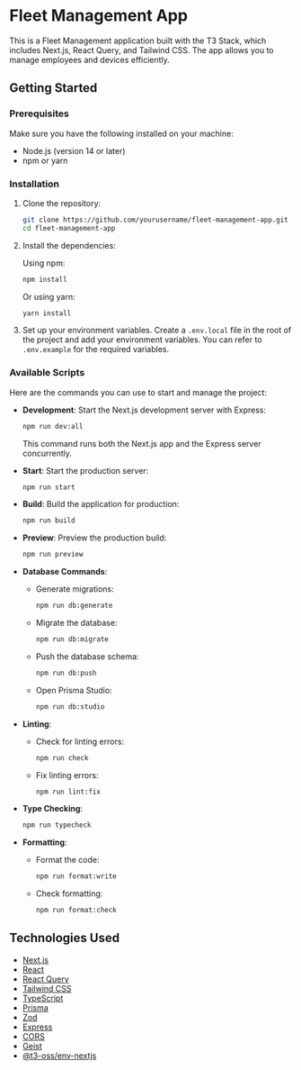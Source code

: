 # Fleet Management App

This is a Fleet Management application built with the T3 Stack, which includes Next.js, React Query, and Tailwind CSS. The app allows you to manage employees and devices efficiently.

## Getting Started

### Prerequisites

Make sure you have the following installed on your machine:

- Node.js (version 14 or later)
- npm or yarn

### Installation

1. Clone the repository:

   ```bash
   git clone https://github.com/yourusername/fleet-management-app.git
   cd fleet-management-app
   ```

2. Install the dependencies:

   Using npm:

   ```bash
   npm install
   ```

   Or using yarn:

   ```bash
   yarn install
   ```

3. Set up your environment variables. Create a `.env.local` file in the root of the project and add your environment variables. You can refer to `.env.example` for the required variables.

### Available Scripts

Here are the commands you can use to start and manage the project:

- **Development**: Start the Next.js development server with Express:
  ```bash
  npm run dev:all
  ```
  This command runs both the Next.js app and the Express server concurrently.

- **Start**: Start the production server:
  ```bash
  npm run start
  ```

- **Build**: Build the application for production:
  ```bash
  npm run build
  ```

- **Preview**: Preview the production build:
  ```bash
  npm run preview
  ```

- **Database Commands**:
  - Generate migrations:
    ```bash
    npm run db:generate
    ```
  - Migrate the database:
    ```bash
    npm run db:migrate
    ```
  - Push the database schema:
    ```bash
    npm run db:push
    ```
  - Open Prisma Studio:
    ```bash
    npm run db:studio
    ```

- **Linting**:
  - Check for linting errors:
    ```bash
    npm run check
    ```
  - Fix linting errors:
    ```bash
    npm run lint:fix
    ```

- **Type Checking**:
  ```bash
  npm run typecheck
  ```

- **Formatting**:
  - Format the code:
    ```bash
    npm run format:write
    ```
  - Check formatting:
    ```bash
    npm run format:check
    ```

## Technologies Used

- [Next.js](https://nextjs.org)
- [React](https://reactjs.org)
- [React Query](https://react-query.tanstack.com)
- [Tailwind CSS](https://tailwindcss.com)
- [TypeScript](https://www.typescriptlang.org)
- [Prisma](https://prisma.io)
- [Zod](https://zod.dev)
- [Express](https://expressjs.com)
- [CORS](https://www.npmjs.com/package/cors)
- [Geist](https://geist-ui.dev)
- [@t3-oss/env-nextjs](https://github.com/t3-oss/env-nextjs)
